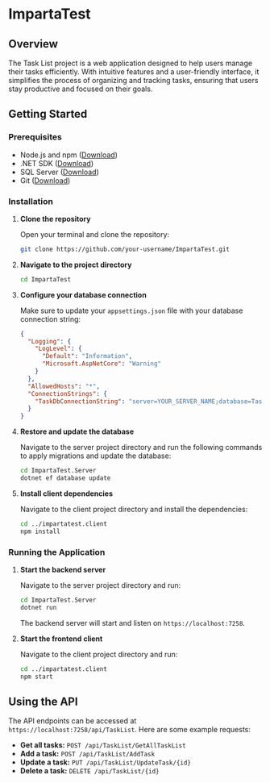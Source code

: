 # ImpartaTest

## Overview
The Task List project is a web application designed to help users manage their tasks efficiently. With intuitive features and a user-friendly interface, it simplifies the process of organizing and tracking tasks, ensuring that users stay productive and focused on their goals.

## Getting Started

### Prerequisites
- Node.js and npm ([Download](https://nodejs.org/))
- .NET SDK ([Download](https://dotnet.microsoft.com/download))
- SQL Server ([Download](https://www.microsoft.com/en-us/sql-server/sql-server-downloads))
- Git ([Download](https://git-scm.com/))

### Installation

1. **Clone the repository**

    Open your terminal and clone the repository:
    ```bash
    git clone https://github.com/your-username/ImpartaTest.git
    ```

2. **Navigate to the project directory**

    ```bash
    cd ImpartaTest
    ```

3. **Configure your database connection**

    Make sure to update your `appsettings.json` file with your database connection string:
    ```json
    {
      "Logging": {
        "LogLevel": {
          "Default": "Information",
          "Microsoft.AspNetCore": "Warning"
        }
      },
      "AllowedHosts": "*",
      "ConnectionStrings": {
        "TaskDbConnectionString": "server=YOUR_SERVER_NAME;database=TaskList;Trusted_Connection=true;TrustServerCertificate=True"
      }
    }
    ```

4. **Restore and update the database**

    Navigate to the server project directory and run the following commands to apply migrations and update the database:
    ```bash
    cd ImpartaTest.Server
    dotnet ef database update
    ```

5. **Install client dependencies**

    Navigate to the client project directory and install the dependencies:
    ```bash
    cd ../impartatest.client
    npm install
    ```

### Running the Application

1. **Start the backend server**

    Navigate to the server project directory and run:
    ```bash
    cd ImpartaTest.Server
    dotnet run
    ```

    The backend server will start and listen on `https://localhost:7258`.

2. **Start the frontend client**

    Navigate to the client project directory and run:
    ```bash
    cd ../impartatest.client
    npm start
    ```

## Using the API

The API endpoints can be accessed at `https://localhost:7258/api/TaskList`. Here are some example requests:

- **Get all tasks:** `POST /api/TaskList/GetAllTaskList`
- **Add a task:** `POST /api/TaskList/AddTask`
- **Update a task:** `PUT /api/TaskList/UpdateTask/{id}`
- **Delete a task:** `DELETE /api/TaskList/{id}`
